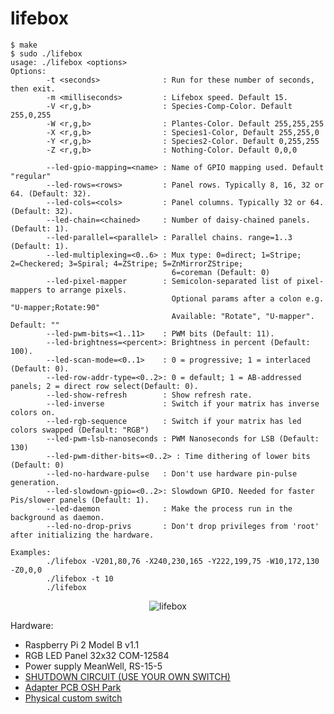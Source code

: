 # lifebox

```
$ make
$ sudo ./lifebox
usage: ./lifebox <options> 
Options:
        -t <seconds>              : Run for these number of seconds, then exit.
        -m <milliseconds>         : Lifebox speed. Default 15.
        -V <r,g,b>                : Species-Comp-Color. Default 255,0,255
        -W <r,g,b>                : Plantes-Color. Default 255,255,255
        -X <r,g,b>                : Species1-Color, Default 255,255,0
        -Y <r,g,b>                : Species2-Color. Default 0,255,255
        -Z <r,g,b>                : Nothing-Color. Default 0,0,0
        
        --led-gpio-mapping=<name> : Name of GPIO mapping used. Default "regular"
        --led-rows=<rows>         : Panel rows. Typically 8, 16, 32 or 64. (Default: 32).
        --led-cols=<cols>         : Panel columns. Typically 32 or 64. (Default: 32).
        --led-chain=<chained>     : Number of daisy-chained panels. (Default: 1).
        --led-parallel=<parallel> : Parallel chains. range=1..3 (Default: 1).
        --led-multiplexing=<0..6> : Mux type: 0=direct; 1=Stripe; 2=Checkered; 3=Spiral; 4=ZStripe; 5=ZnMirrorZStripe; 
                                    6=coreman (Default: 0)
        --led-pixel-mapper        : Semicolon-separated list of pixel-mappers to arrange pixels.
                                    Optional params after a colon e.g. "U-mapper;Rotate:90"
                                    Available: "Rotate", "U-mapper". Default: ""
        --led-pwm-bits=<1..11>    : PWM bits (Default: 11).
        --led-brightness=<percent>: Brightness in percent (Default: 100).
        --led-scan-mode=<0..1>    : 0 = progressive; 1 = interlaced (Default: 0).
        --led-row-addr-type=<0..2>: 0 = default; 1 = AB-addressed panels; 2 = direct row select(Default: 0).
        --led-show-refresh        : Show refresh rate.
        --led-inverse             : Switch if your matrix has inverse colors on.
        --led-rgb-sequence        : Switch if your matrix has led colors swapped (Default: "RGB")
        --led-pwm-lsb-nanoseconds : PWM Nanoseconds for LSB (Default: 130)
        --led-pwm-dither-bits=<0..2> : Time dithering of lower bits (Default: 0)
        --led-no-hardware-pulse   : Don't use hardware pin-pulse generation.
        --led-slowdown-gpio=<0..2>: Slowdown GPIO. Needed for faster Pis/slower panels (Default: 1).
        --led-daemon              : Make the process run in the background as daemon.
        --led-no-drop-privs       : Don't drop privileges from 'root' after initializing the hardware.

Examples:
        ./lifebox -V201,80,76 -X240,230,165 -Y222,199,75 -W10,172,130 -Z0,0,0 
        ./lifebox -t 10
        ./lifebox 
```
<p align="center">
<img src="https://i.imgur.com/MsjFOf8.jpg" alt="lifebox" /> 
</p>


Hardware:
- Raspberry Pi 2 Model B v1.1
- RGB LED Panel 32x32 COM-12584
- Power supply MeanWell, RS-15-5
- [SHUTDOWN CIRCUIT (USE YOUR OWN SWITCH)](https://mausberry-circuits.myshopify.com/products/shutdown-circuit-use-your-own-switch)
- [Adapter PCB OSH Park](https://github.com/hzeller/rpi-rgb-led-matrix/tree/master/adapter/passive-rpi1)
- [Physical custom switch](https://www.conrad.de/de/wippschalter-250-vac-6-a-1-x-ausein-r13-112a-02-bb-onoff-rastend-1-st-700339.html)

